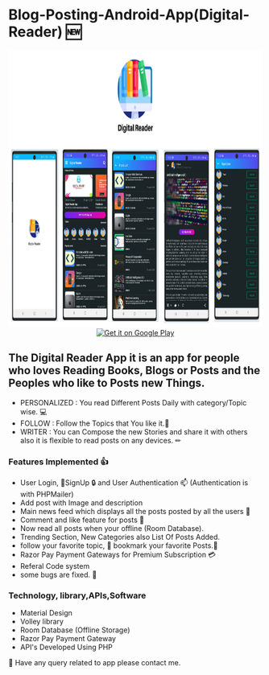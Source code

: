 # Blog-Posting-Android-App(Digital-Reader) 🆕
<p align="center">
  <img width="1000" height="550" src="Untitled_design_.png">
 <a href='https://play.google.com/store/apps/details?id=com.digital.reader&hl=en_IN&pcampaignid=pcampaignidMKT-Other-global-all-co-prtnr-py-PartBadge-Mar2515-1'><img width="350" height="150"alt='Get it on Google Play' src='https://play.google.com/intl/en_us/badges/static/images/badges/en_badge_web_generic.png'/></a>
</p>

## The Digital Reader App it is an app for people who loves Reading Books, Blogs or Posts and the Peoples who like to Posts new Things.

- PERSONALIZED : You read Different Posts Daily with category/Topic wise. 💻
- FOLLOW : Follow the Topics that You like it.🚶
- WRITER : You can Compose the new Stories and share it with others also it is flexible to read posts on any devices. ✏

### Features Implemented 👍
- User Login, 🔑SignUp 🔒 and User Authentication 📫 (Authentication is with PHPMailer)
- Add post with Image and description
- Main news feed which displays all the posts posted by all the users 📘
- Comment and like feature for posts 📕
- Now read all posts when your offline (Room Database).
- Trending Section, New Categories also List Of Posts Added.
- follow your favorite topic, 🔖 bookmark your favorite Posts.📗
- Razor Pay Payment Gateways for Premium Subscription 💳
- Referal Code system
- some bugs are fixed. 🐛


### Technology, library,APIs,Software
- Material Design 
- Volley library
- Room Database (Offline Storage)
- Razor Pay Payment Gateway
- API's Developed Using PHP 


📧 Have any query related to app please contact me.
